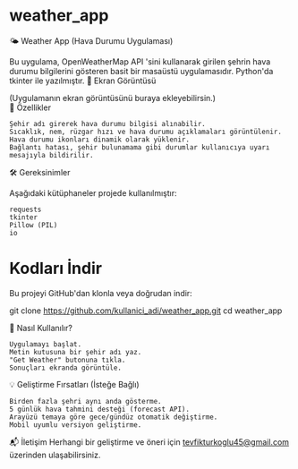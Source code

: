 # weather_app

🌤️ Weather App (Hava Durumu Uygulaması) 

Bu uygulama, OpenWeatherMap API 'sini kullanarak girilen şehrin hava durumu bilgilerini gösteren basit bir masaüstü uygulamasıdır. Python'da tkinter ile yazılmıştır. 
📸 Ekran Görüntüsü 

   (Uygulamanın ekran görüntüsünü buraya ekleyebilirsin.)  
🧰 Özellikler 

    Şehir adı girerek hava durumu bilgisi alınabilir.
    Sıcaklık, nem, rüzgar hızı ve hava durumu açıklamaları görüntülenir.
    Hava durumu ikonları dinamik olarak yüklenir.
    Bağlantı hatası, şehir bulunamama gibi durumlar kullanıcıya uyarı mesajıyla bildirilir.
     

🛠️ Gereksinimler 

Aşağıdaki kütüphaneler projede kullanılmıştır: 

    requests
    tkinter
    Pillow (PIL)
    io
     

# Kodları İndir
Bu projeyi GitHub'dan klonla veya doğrudan indir:

git clone https://github.com/kullanici_adi/weather_app.git 
cd weather_app

📝 Nasıl Kullanılır? 

    Uygulamayı başlat.
    Metin kutusuna bir şehir adı yaz.
    "Get Weather" butonuna tıkla.
    Sonuçları ekranda görüntüle.
     

💡 Geliştirme Fırsatları (İsteğe Bağlı) 

    Birden fazla şehri aynı anda gösterme.
    5 günlük hava tahmini desteği (forecast API).
    Arayüzü temaya göre gece/gündüz otomatik değiştirme.
    Mobil uyumlu versiyon geliştirme.
     
📬 İletişim 
Herhangi bir geliştirme ve öneri için tevfikturkoglu45@gmail.com üzerinden ulaşabilirsiniz.
